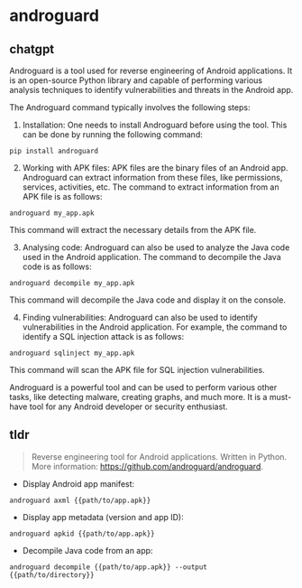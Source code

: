 # androguard 
## chatgpt 
Androguard is a tool used for reverse engineering of Android applications. It is an open-source Python library and capable of performing various analysis techniques to identify vulnerabilities and threats in the Android app.

The Androguard command typically involves the following steps:

1. Installation: One needs to install Androguard before using the tool. This can be done by running the following command:
```
pip install androguard
```
2. Working with APK files: APK files are the binary files of an Android app. Androguard can extract information from these files, like permissions, services, activities, etc. The command to extract information from an APK file is as follows:
```
androguard my_app.apk
```
This command will extract the necessary details from the APK file.

3. Analysing code: Androguard can also be used to analyze the Java code used in the Android application. The command to decompile the Java code is as follows:
```
androguard decompile my_app.apk
```
This command will decompile the Java code and display it on the console.

4. Finding vulnerabilities: Androguard can also be used to identify vulnerabilities in the Android application. For example, the command to identify a SQL injection attack is as follows:
```
androguard sqlinject my_app.apk
```
This command will scan the APK file for SQL injection vulnerabilities.

Androguard is a powerful tool and can be used to perform various other tasks, like detecting malware, creating graphs, and much more. It is a must-have tool for any Android developer or security enthusiast. 

## tldr 
 
> Reverse engineering tool for Android applications. Written in Python.
> More information: <https://github.com/androguard/androguard>.

- Display Android app manifest:

`androguard axml {{path/to/app.apk}}`

- Display app metadata (version and app ID):

`androguard apkid {{path/to/app.apk}}`

- Decompile Java code from an app:

`androguard decompile {{path/to/app.apk}} --output {{path/to/directory}}`
